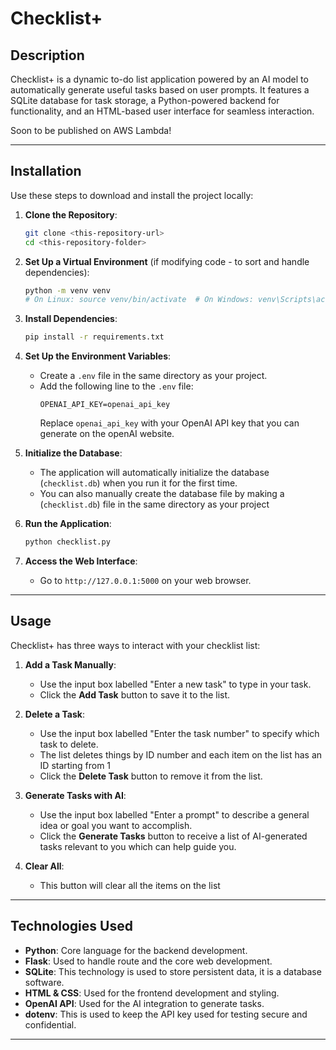 # Checklist+

## Description
Checklist+ is a dynamic to-do list application powered by an AI model to automatically generate useful tasks based on user prompts. It features a SQLite database for task storage, a Python-powered backend for functionality, and an HTML-based user interface for seamless interaction.

Soon to be published on AWS Lambda!

---

## Installation

Use these steps to download and install the project locally:

1. **Clone the Repository**:
   ```bash
   git clone <this-repository-url>
   cd <this-repository-folder>
   ```

2. **Set Up a Virtual Environment** (if modifying code - to sort and handle dependencies):
   ```bash
   python -m venv venv
   # On Linux: source venv/bin/activate  # On Windows: venv\Scripts\activate
   ```

3. **Install Dependencies**:
   ```bash
   pip install -r requirements.txt
   ```

4. **Set Up the Environment Variables**:
   - Create a `.env` file in the same directory as your project.
   - Add the following line to the `.env` file:
     ```
     OPENAI_API_KEY=openai_api_key
     ```
     Replace `openai_api_key` with your OpenAI API key that you can generate on the openAI website.

5. **Initialize the Database**:
   - The application will automatically initialize the database (`checklist.db`) when you run it for the first time.
   - You can also manually create the database file by making a (`checklist.db`) file in the same directory as your project

6. **Run the Application**:
   ```bash
   python checklist.py
   ```

7. **Access the Web Interface**:
   - Go to `http://127.0.0.1:5000` on your web browser.

---

## Usage
Checklist+ has three ways to interact with your checklist list:

1. **Add a Task Manually**:
   - Use the input box labelled "Enter a new task" to type in your task.
   - Click the **Add Task** button to save it to the list.

2. **Delete a Task**:
   - Use the input box labelled "Enter the task number" to specify which task to delete.
   - The list deletes things by ID number and each item on the list has an ID starting from 1
   - Click the **Delete Task** button to remove it from the list.

3. **Generate Tasks with AI**:
   - Use the input box labelled "Enter a prompt" to describe a general idea or goal you want to accomplish.
   - Click the **Generate Tasks** button to receive a list of AI-generated tasks relevant to you which can help guide you.

4. **Clear All**:
    - This button will clear all the items on the list

---

## Technologies Used

- **Python**: Core language for the backend development.
- **Flask**: Used to handle route and the core web development.
- **SQLite**: This technology is used to store persistent data, it is a database software.
- **HTML & CSS**: Used for the frontend development and styling.
- **OpenAI API**: Used for the AI integration to generate tasks.
- **dotenv**: This is used to keep the API key used for testing secure and confidential.

---
